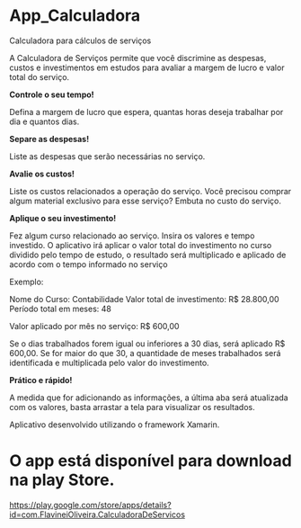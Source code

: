 # App_Calculadora
Calculadora para cálculos de serviços

A Calculadora de Serviços permite que você discrimine as despesas, custos e investimentos em estudos para avaliar a margem de lucro e valor total do serviço.

**Controle o seu tempo!**

Defina a margem de lucro que espera, quantas horas deseja trabalhar por dia e quantos dias.

**Separe as despesas!**

Liste as despesas que serão necessárias no serviço.

**Avalie os custos!**

Liste os custos relacionados a operação do serviço. Você precisou comprar algum material exclusivo para esse serviço? Embuta no custo do serviço.

**Aplique o seu investimento!**

Fez algum curso relacionado ao serviço. Insira os valores e tempo investido. O aplicativo irá aplicar o valor total do investimento no curso dividido pelo tempo de estudo, o resultado será multiplicado e aplicado de acordo com o tempo informado no serviço

Exemplo:

Nome do Curso: Contabilidade
Valor total de investimento:  R$ 28.800,00
Período total em meses: 48
	
Valor aplicado por mês no serviço: R$ 600,00
	
Se o dias trabalhados forem igual ou inferiores a 30 dias, será aplicado R$ 600,00. Se for maior do que 30, a quantidade de meses trabalhados será identificada e multiplicada pelo valor do investimento.


**Prático e rápido!**

A medida que for adicionando as informações, a última aba será atualizada com os valores, basta arrastar a tela para visualizar os resultados.

Aplicativo desenvolvido utilizando o framework Xamarin.

# O app está disponível para download na play Store.

https://play.google.com/store/apps/details?id=com.FlavineiOliveira.CalculadoraDeServicos

